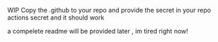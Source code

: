 WIP
Copy the .github to your repo and provide the secret in your repo actions secret and it should work

a compelete readme will be provided later , im tired right now!
